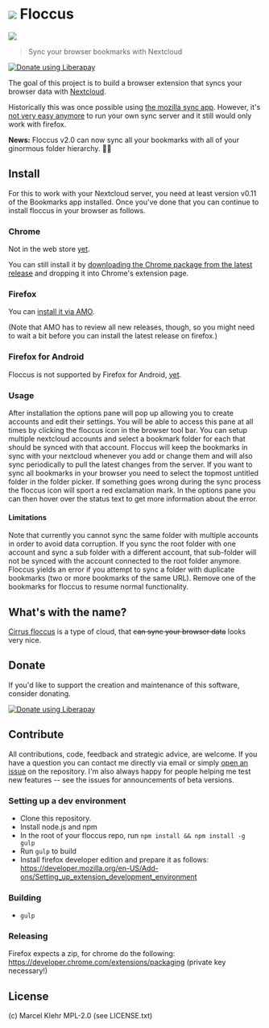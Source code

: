 # ![](https://raw.githubusercontent.com/marcelklehr/floccus/master/icons/logo.png) Floccus
![](https://raw.githubusercontent.com/marcelklehr/floccus/master/img/screen_firefox_options.png)

> Sync your browser bookmarks with Nextcloud

<a href="https://liberapay.com/marcelklehr/donate"><img alt="Donate using Liberapay" src="https://liberapay.com/assets/widgets/donate.svg"></a>

The goal of this project is to build a browser extension that syncs your browser data with [Nextcloud](http://nextcloud.com).

Historically this was once possible using [the mozilla sync app](https://github.com/owncloudarchive/mozilla_sync). However, it's [not very easy anymore](https://github.com/owncloudarchive/mozilla_sync/issues/33) to run your own sync server and it still would only work with firefox.

**News:** Floccus v2.0 can now sync all your bookmarks with all of your ginormous folder hierarchy. :weight_lifting_woman:

## Install
For this to work with your Nextcloud server, you need at least version v0.11 of the Bookmarks app installed. Once you've done that you can continue to install floccus in your browser as follows.

### Chrome
Not in the web store [yet](https://github.com/marcelklehr/floccus/issues/51).

You can still install it by [downloading the Chrome package from the latest release](https://github.com/marcelklehr/floccus/releases/) and dropping it into Chrome's extension page.

### Firefox
You can [install it via AMO](https://addons.mozilla.org/en-US/firefox/addon/floccus/).

(Note that AMO has to review all new releases, though, so you might need to wait a bit before you can install the latest release on firefox.)

### Firefox for Android
Floccus is not supported by Firefox for Android, [yet](https://developer.mozilla.org/en-US/Add-ons/WebExtensions/API/bookmarks#Browser_compatibility).

### Usage
After installation the options pane will pop up allowing you to create accounts and edit their settings. You will be able to access this pane at all times by clicking the floccus icon in the browser tool bar.
You can setup multiple nextcloud accounts and select a bookmark folder for each that should be synced with that account. Floccus will keep the bookmarks in sync with your nextcloud whenever you add or change them and will also sync periodically to pull the latest changes from the server.
If you want to sync all bookmarks in your browser you need to select the topmost untitled folder in the folder picker.
If something goes wrong during the sync process the floccus icon will sport a red exclamation mark. In the options pane you can then hover over the status text to get more information about the error.

#### Limitations
Note that currently you cannot sync the same folder with multiple accounts in order to avoid data corruption. If you sync the root folder with one account and sync a sub folder with a different account, that sub-folder will not be synced with the account connected to the root folder anymore.
Floccus yields an error if you attempt to sync a folder with duplicate bookmarks (two or more bookmarks of the same URL). Remove one of the bookmarks for floccus to resume normal functionality.

## What's with the name?
[Cirrus floccus](https://en.wikipedia.org/wiki/Cirrus_floccus) is a type of cloud, that <del>can sync your browser data</del> looks very nice.

## Donate
If you'd like to support the creation and maintenance of this software, consider donating.

<a href="https://liberapay.com/marcelklehr/donate"><img alt="Donate using Liberapay" src="https://liberapay.com/assets/widgets/donate.svg"></a>

## Contribute
All contributions, code, feedback and strategic advice, are welcome. If you have a question you can contact me directly via email or simply [open an issue](https://github.com/marcelklehr/floccus/issues/new) on the repository. I'm also always happy for people helping me test new features -- see the issues for announcements of beta versions.

### Setting up a dev environment
 * Clone this repository.
 * Install node.js and npm
 * In the root of your floccus repo, run `npm install && npm install -g gulp`
 * Run `gulp` to build
 * Install firefox developer edition and prepare it as follows: https://developer.mozilla.org/en-US/Add-ons/Setting_up_extension_development_environment

### Building
* `gulp`

### Releasing
Firefox expects a zip, for chrome do the following: https://developer.chrome.com/extensions/packaging (private key necessary!)

## License
(c) Marcel Klehr
MPL-2.0 (see LICENSE.txt)
